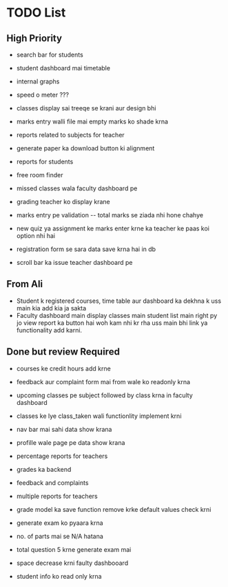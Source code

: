 # TODO List

## High Priority

- search bar for students
- student dashboard mai timetable
- internal graphs
- speed o meter ???

- classes display sai treeqe se krani aur design bhi

- marks entry walli file mai empty marks ko shade krna
- reports related to subjects for teacher
- generate paper ka download button ki alignment


- reports for students
- free room finder
- missed classes wala faculty dashboard pe
- grading teacher ko display krane
- marks entry pe validation -- total marks se ziada nhi hone chahye
- new quiz ya assignment ke marks enter krne ka teacher ke paas koi option nhi hai
- registration form se sara data save krna hai in db
- scroll bar ka issue teacher dashboard pe

## From Ali
- Student k registered courses, time table aur dashboard ka dekhna k uss main kia add kia ja sakta
- Faculty dashboard main display classes main student list main right py jo view report ka button hai woh kam nhi kr rha uss main bhi link ya functionality add karni.






## Done but review Required

- courses ke credit hours add krne
- feedback aur complaint form mai from wale ko readonly krna
- upcoming classes pe subject followed by class krna in faculty dashboard
- classes ke lye class_taken wali functionlity implement krni
- nav bar mai sahi data show krana
- profille wale page pe data show krana
- percentage reports for teachers
- grades ka backend
- feedback and complaints
- multiple reports for teachers
- grade model ka save function remove krke default values check krni


- generate exam ko pyaara krna
- no. of parts mai se N/A hatana
- total question 5 krne generate exam mai
- space decrease krni faulty dashbooard
- student info ko read only krna



